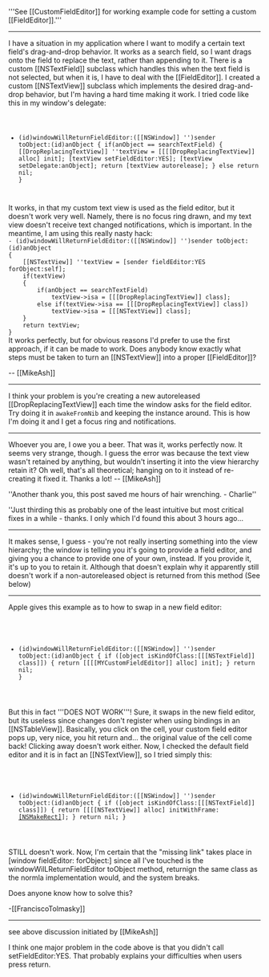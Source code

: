 '''See [[CustomFieldEditor]] for working example code for setting a custom [[FieldEditor]].'''

----

I have a situation in my application where I want to modify a certain text field's drag-and-drop behavior. It works as a search field, so I want drags onto the field to replace the text, rather than appending to it. There is a custom [[NSTextField]] subclass which handles this when the text field is not selected, but when it is, I have to deal with the [[FieldEditor]]. I created a custom [[NSTextView]] subclass which implements the desired drag-and-drop behavior, but I'm having a hard time making it work. I tried code like this in my window's delegate:
<code>
- (id)windowWillReturnFieldEditor:([[NSWindow]] '')sender toObject:(id)anObject
{
	if(anObject == searchTextField)
	{
		[[DropReplacingTextView]] ''textView =
			[[[[DropReplacingTextView]] alloc] init];
		[textView setFieldEditor:YES];
		[textView setDelegate:anObject];
		return [textView autorelease];
	}
	else
		return nil;
}
</code>
It works, in that my custom text view is used as the field editor, but it doesn't work very well. Namely, there is no focus ring drawn, and my text view doesn't receive text changed notifications, which is important. In the meantime, I am using this really nasty hack:
<code>
- (id)windowWillReturnFieldEditor:([[NSWindow]] '')sender toObject:(id)anObject
{
	[[NSTextView]] ''textView = [sender fieldEditor:YES forObject:self];
	if(textView)
	{
		if(anObject == searchTextField)
			textView->isa = [[[DropReplacingTextView]] class];
		else if(textView->isa == [[[DropReplacingTextView]] class])
			textView->isa = [[[NSTextView]] class];
	}
	return textView;
}
</code>
It works perfectly, but for obvious reasons I'd prefer to use the first approach, if it can be made to work. Does anybody know exactly what steps must be taken to turn an [[NSTextView]] into a proper [[FieldEditor]]?

-- [[MikeAsh]]

----

I think your problem is you're creating a new autoreleased [[DropReplacingTextView]] each time the window asks for the field editor. Try doing it in <code>awakeFromNib</code> and keeping the instance around. This is how I'm doing it and I get a focus ring and notifications.

----

Whoever you are, I owe you a beer. That was it, works perfectly now. It seems very strange, though. I guess the error was because the text view wasn't retained by anything, but wouldn't inserting it into the view hierarchy retain it? Oh well, that's all theoretical; hanging on to it instead of re-creating it fixed it. Thanks a lot! -- [[MikeAsh]]

''Another thank you, this post saved me hours of hair wrenching. - Charlie''

''Just thirding this as probably one of the least intuitive but most critical fixes in a while - thanks.  I only which I'd found this about 3 hours ago...

----

It makes sense, I guess - you're not really inserting something into the view hierarchy; the window is telling you it's going to provide a field editor, and giving you a chance to provide one of your own, instead. If you provide it, it's up to you to retain it. Although that doesn't explain why it apparently still doesn't work if a non-autoreleased object is returned from this method (See below)

----

Apple gives this example as to how to swap in a new field editor:

<code>

- (id)windowWillReturnFieldEditor:([[NSWindow]] '')sender toObject:(id)anObject
{
    if ([object isKindOfClass:[[[NSTextField]] class]])
    {
        return [[[[MYCustomFieldEditor]] alloc] init];
    }
    return nil;
}

</code>

But this in fact '''DOES NOT WORK'''!  Sure, it swaps in the new field editor, but its useless since changes don't register when using bindings in an [[NSTableView]].  Basically, you click on the cell, your custom field editor pops up, very nice, you hit return and... the original value of the cell come back!  Clicking away doesn't work either.  Now, I checked the default field editor and it is in fact an [[NSTextView]], so I tried simply this:

<code>

- (id)windowWillReturnFieldEditor:([[NSWindow]] '')sender toObject:(id)anObject
{
    if ([object isKindOfClass:[[[NSTextField]] class]])
    {
        return [[[[NSTextView]] alloc] initWithFrame: [[NSMakeRect]](...)];
    }
    return nil;
}

</code>

STILL doesn't work.  Now, I'm certain that the "missing link" takes place in [window fieldEditor: forObject:] since all I've touched is the windowWilLReturnFieldEditor toObject method, returnign the same class as the normla implementation would, and the system breaks.

Does anyone know how to solve this?

-[[FranciscoTolmasky]]

----

see above discussion initiated by [[MikeAsh]]

I think one major problem in the code above is that you didn't call setFieldEditor:YES.  That probably explains your difficulties when users press return.